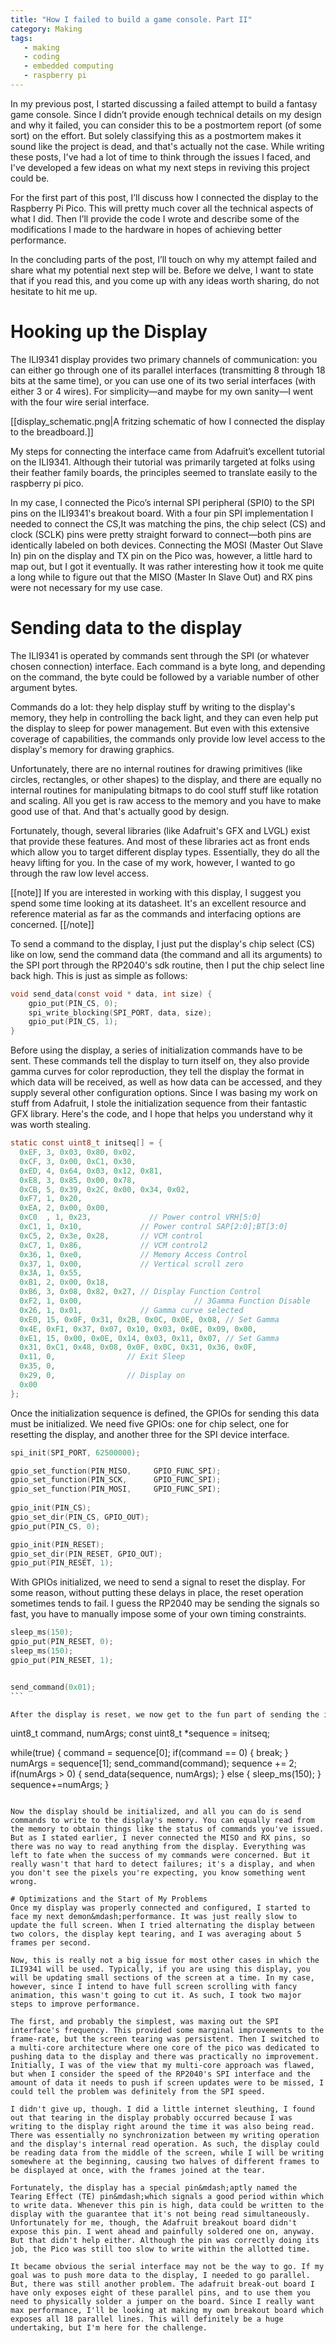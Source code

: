 ```yaml
---
title: "How I failed to build a game console. Part II"
category: Making
tags:
   - making
   - coding
   - embedded computing
   - raspberry pi
---
```


In my previous post, I started discussing a failed attempt to build a fantasy game console. Since I didn’t provide enough technical details on my design and why it failed, you can consider this to be a postmortem report (of some sort) on the effort. But solely classifying this as a postmortem makes it sound like the project is dead, and that's actually not the case. While writing these posts, I've had a lot of time to think through the issues I faced, and I've developed a few ideas on what my next steps in reviving this project could be. 

<!--more -->

For the first part of this post, I’ll discuss how I connected the display to the Raspberry Pi Pico. This will pretty much cover all the technical aspects of what I did. Then I’ll provide the code I wrote and describe some of the modifications I made to the hardware in hopes of achieving better performance. 

In the concluding parts of the post, I’ll touch on why my attempt failed and share what my potential next step will be. Before we delve, I want to state that if you read this, and you come up with any ideas worth sharing, do not hesitate to hit me up.

# Hooking up the Display
The ILI9341 display provides two primary channels of communication: you can either go through one of its parallel interfaces (transmitting 8 through 18 bits at the same time), or you can use one of its two serial interfaces (with either 3 or 4 wires). For simplicity&mdash;and maybe for my own sanity&mdash;I went with the four wire serial interface.

[[display_schematic.png|A fritzing schematic of how I connected the display to the breadboard.]]

My steps for connecting the interface came from Adafruit’s excellent tutorial on the ILI9341. Although their tutorial was primarily targeted at folks using their feather family boards, the principles seemed to translate easily to the raspberry pi pico. 

In my case, I connected the Pico’s internal SPI peripheral (SPI0) to the SPI pins on the ILI9341's breakout board. With a four pin SPI implementation I needed to connect the CS,It was  matching the pins, the chip select (CS) and clock (SCLK) pins were pretty straight forward to connect&mdash;both pins are identically labeled on both devices. Connecting the MOSI (Master Out Slave In) pin on the display and TX pin on the Pico was, however, a little hard to map out, but I got it eventually. It was rather interesting how it took me quite a long while to figure out that the MISO (Master In Slave Out) and RX pins were not necessary for my use case. 

# Sending data to the display
The ILI9341 is operated by commands sent through the SPI (or whatever chosen connection) interface. Each command is a byte long, and depending on the command, the byte could be followed by a variable number of other argument bytes. 

Commands do a lot: they help display stuff by writing to the display's memory, they help in controlling the back light, and they can even help put the display to sleep for power management. But even with this extensive coverage of capabilities, the commands only provide low level access to the display's memory for drawing graphics. 

Unfortunately, there are no internal routines for drawing primitives (like circles, rectangles, or other shapes) to the display, and there are equally no internal routines for manipulating bitmaps to do cool stuff stuff like rotation and scaling. All you get is raw access to the memory and you have to make good use of that. And that's actually good by design.

Fortunately, though, several libraries (like Adafruit's GFX and LVGL) exist that provide these features. And most of these libraries act as front ends which allow you to target different display types. Essentially, they do all the heavy lifting for you. In the case of my work, however, I wanted to go through the raw low level access.

[[note]]
If you are interested in working with this display, I suggest you spend some time looking at its datasheet. It's an excellent resource and reference material as far as the commands and interfacing options are concerned.
[[/note]]

To send a command to the display, I just put the display's chip select (CS) like on low, send the command data (the command and all its arguments) to the SPI port through the RP2040's sdk routine, then I put the chip select line back high. This is just as simple as follows:

````c
void send_data(const void * data, int size) {
	gpio_put(PIN_CS, 0);
	spi_write_blocking(SPI_PORT, data, size);
	gpio_put(PIN_CS, 1);
}
````

Before using the display, a series of initialization commands have to be sent. These commands tell the display to turn itself on, they also provide gamma curves for color reproduction, they tell the display the format in which data will be received, as well as how data can be accessed, and they supply several other configuration options. Since I was basing my work on stuff from Adafruit, I stole the initialization sequence from their fantastic GFX library. Here's the code, and I hope that helps you understand why it was worth stealing.

````c
static const uint8_t initseq[] = {
  0xEF, 3, 0x03, 0x80, 0x02,
  0xCF, 3, 0x00, 0xC1, 0x30,
  0xED, 4, 0x64, 0x03, 0x12, 0x81,
  0xE8, 3, 0x85, 0x00, 0x78,
  0xCB, 5, 0x39, 0x2C, 0x00, 0x34, 0x02,
  0xF7, 1, 0x20,
  0xEA, 2, 0x00, 0x00,
  0xC0  , 1, 0x23,             // Power control VRH[5:0]
  0xC1, 1, 0x10,             // Power control SAP[2:0];BT[3:0]
  0xC5, 2, 0x3e, 0x28,       // VCM control
  0xC7, 1, 0x86,             // VCM control2
  0x36, 1, 0xe0,             // Memory Access Control
  0x37, 1, 0x00,             // Vertical scroll zero
  0x3A, 1, 0x55,
  0xB1, 2, 0x00, 0x18,
  0xB6, 3, 0x08, 0x82, 0x27, // Display Function Control
  0xF2, 1, 0x00,                         // 3Gamma Function Disable
  0x26, 1, 0x01,             // Gamma curve selected
  0xE0, 15, 0x0F, 0x31, 0x2B, 0x0C, 0x0E, 0x08, // Set Gamma
  0x4E, 0xF1, 0x37, 0x07, 0x10, 0x03, 0x0E, 0x09, 0x00,
  0xE1, 15, 0x00, 0x0E, 0x14, 0x03, 0x11, 0x07, // Set Gamma
  0x31, 0xC1, 0x48, 0x08, 0x0F, 0x0C, 0x31, 0x36, 0x0F,
  0x11, 0,                // Exit Sleep
  0x35, 0,
  0x29, 0,                // Display on
  0x00
};
````

Once the initialization sequence is defined, the GPIOs for sending this data must be initialized. We need five GPIOs: one for chip select, one for resetting the display, and another three for the SPI device interface.

````c
spi_init(SPI_PORT, 62500000);

gpio_set_function(PIN_MISO, 	GPIO_FUNC_SPI);
gpio_set_function(PIN_SCK,  	GPIO_FUNC_SPI);
gpio_set_function(PIN_MOSI, 	GPIO_FUNC_SPI);
    
gpio_init(PIN_CS);
gpio_set_dir(PIN_CS, GPIO_OUT);
gpio_put(PIN_CS, 0);

gpio_init(PIN_RESET);
gpio_set_dir(PIN_RESET, GPIO_OUT);
gpio_put(PIN_RESET, 1);
````

With GPIOs initialized, we need to send a signal to reset the display. For some reason, without putting these delays in place, the reset operation sometimes tends to fail. I guess the RP2040 may be sending the signals so fast, you have to manually impose some of your own timing constraints.

````c
sleep_ms(150);
gpio_put(PIN_RESET, 0);
sleep_ms(150);
gpio_put(PIN_RESET, 1);


send_command(0x01);
```

After the display is reset, we now get to the fun part of sending the initialization sequence. All I do here is to loop through the sequence and send all the commands.

````
uint8_t command, numArgs;
const uint8_t *sequence = initseq;

while(true) {
    command = sequence[0];
    if(command == 0) {
    	break;
    }
    numArgs = sequence[1];
	 send_command(command);
	 sequence += 2;
    if(numArgs > 0) {
    	send_data(sequence, numArgs);
    } else {
	 	sleep_ms(150);
    }
	 sequence+=numArgs;
}
````

Now the display should be initialized, and all you can do is send commands to write to the display's memory. You can equally read from the memory to obtain things like the status of commands you've issued. But as I stated earlier, I never connected the MISO and RX pins, so there was no way to read anything from the display. Everything was left to fate when the success of my commands were concerned. But it really wasn't that hard to detect failures; it's a display, and when you don't see the pixels you're expecting, you know something went wrong.

# Optimizations and the Start of My Problems
Once my display was properly connected and configured, I started to face my next demon&mdash;performance. It was just really slow to update the full screen. When I tried alternating the display between two colors, the display kept tearing, and I was averaging about 5 frames per second. 

Now, this is really not a big issue for most other cases in which the ILI9341 will be used. Typically, if you are using this display, you will be updating small sections of the screen at a time. In my case, however, since I intend to have full screen scrolling with fancy animation, this wasn't going to cut it. As such, I took two major steps to improve performance.

The first, and probably the simplest, was maxing out the SPI interface's frequency. This provided some marginal improvements to the frame-rate, but the screen tearing was persistent. Then I switched to a multi-core architecture where one core of the pico was dedicated to pushing data to the display and there was practically no improvement. Initially, I was of the view that my multi-core approach was flawed, but when I consider the speed of the RP2040's SPI interface and the amount of data it needs to push if screen updates were to be missed, I could tell the problem was definitely from the SPI speed.

I didn't give up, though. I did a little internet sleuthing, I found out that tearing in the display probably occurred because I was writing to the display right around the time it was also being read. There was essentially no synchronization between my writing operation and the display's internal read operation. As such, the display could be reading data from the middle of the screen, while I will be writing somewhere at the beginning, causing two halves of different frames to be displayed at once, with the frames joined at the tear. 

Fortunately, the display has a special pin&mdash;aptly named the Tearing Effect (TE) pin&mdash;which signals a good period within which to write data. Whenever this pin is high, data could be written to the display with the guarantee that it's not being read simultaneously. Unfortunately for me, though, the Adafruit breakout board didn't expose this pin. I went ahead and painfully soldered one on, anyway. But that didn't help either. Although the pin was correctly doing its job, the Pico was still too slow to write within the allotted time.

It became obvious the serial interface may not be the way to go. If my goal was to push more data to the display, I needed to go parallel. But, there was still another problem. The adafruit break-out board I have only exposes eight of these parallel pins, and to use them you need to physically solder a jumper on the board. Since I really want max performance, I'll be looking at making my own breakout board which exposes all 18 parallel lines. This will definitely be a huge undertaking, but I'm here for the challenge.



 